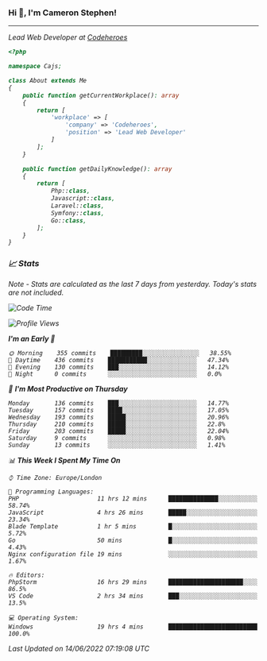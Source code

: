 ### Hi 👋, I'm Cameron Stephen!
<hr>
<p><em>Lead Web Developer at <a href="https://codeheroes.co.uk">Codeheroes</a></p>


```php
<?php

namespace Cajs;

class About extends Me
{
    public function getCurrentWorkplace(): array
    {
        return [
            'workplace' => [
                'company' => 'Codeheroes',
                'position' => 'Lead Web Developer'
            ]
        ];
    }

    public function getDailyKnowledge(): array
    {
        return [
            Php::class,
            Javascript::class,
            Laravel::class,
            Symfony::class,
            Go::class,
        ];
    }
}
```

### 📈 Stats
<p><em>Note - Stats are calculated as the last 7 days from yesterday. Today's stats are not included.</em></p>


<!--START_SECTION:waka-->
![Code Time](http://img.shields.io/badge/Code%20Time-2%2C934%20hrs%2058%20mins-blue)

![Profile Views](http://img.shields.io/badge/Profile%20Views-0-blue)

**I'm an Early 🐤** 

```text
🌞 Morning    355 commits    █████████░░░░░░░░░░░░░░░░   38.55% 
🌆 Daytime    436 commits    ███████████░░░░░░░░░░░░░░   47.34% 
🌃 Evening    130 commits    ███░░░░░░░░░░░░░░░░░░░░░░   14.12% 
🌙 Night      0 commits      ░░░░░░░░░░░░░░░░░░░░░░░░░   0.0%

```
📅 **I'm Most Productive on Thursday** 

```text
Monday       136 commits    ███░░░░░░░░░░░░░░░░░░░░░░   14.77% 
Tuesday      157 commits    ████░░░░░░░░░░░░░░░░░░░░░   17.05% 
Wednesday    193 commits    █████░░░░░░░░░░░░░░░░░░░░   20.96% 
Thursday     210 commits    █████░░░░░░░░░░░░░░░░░░░░   22.8% 
Friday       203 commits    █████░░░░░░░░░░░░░░░░░░░░   22.04% 
Saturday     9 commits      ░░░░░░░░░░░░░░░░░░░░░░░░░   0.98% 
Sunday       13 commits     ░░░░░░░░░░░░░░░░░░░░░░░░░   1.41%

```


📊 **This Week I Spent My Time On** 

```text
⌚︎ Time Zone: Europe/London

💬 Programming Languages: 
PHP                      11 hrs 12 mins      ██████████████░░░░░░░░░░░   58.74% 
JavaScript               4 hrs 26 mins       █████░░░░░░░░░░░░░░░░░░░░   23.34% 
Blade Template           1 hr 5 mins         █░░░░░░░░░░░░░░░░░░░░░░░░   5.72% 
Go                       50 mins             █░░░░░░░░░░░░░░░░░░░░░░░░   4.43% 
Nginx configuration file 19 mins             ░░░░░░░░░░░░░░░░░░░░░░░░░   1.67%

🔥 Editors: 
PhpStorm                 16 hrs 29 mins      █████████████████████░░░░   86.5% 
VS Code                  2 hrs 34 mins       ███░░░░░░░░░░░░░░░░░░░░░░   13.5%

💻 Operating System: 
Windows                  19 hrs 4 mins       █████████████████████████   100.0%

```


 Last Updated on 14/06/2022 07:19:08 UTC
<!--END_SECTION:waka-->
